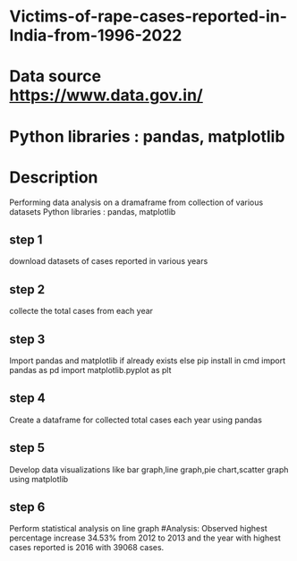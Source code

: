 # Victims-of-rape-cases-reported-in-India-from-1996-2022
# Data source https://www.data.gov.in/
# Python libraries : pandas, matplotlib
# Description
Performing data analysis on a dramaframe from collection of various datasets
Python libraries : pandas, matplotlib
## step 1
download datasets of cases reported in various years
## step 2
collecte the total cases from each year
## step 3
Import pandas and matplotlib if already exists else pip install in cmd
import pandas as pd
import matplotlib.pyplot as plt
## step 4
Create a dataframe for collected total cases each year using pandas
## step 5
Develop data visualizations like bar graph,line graph,pie chart,scatter graph using matplotlib
## step 6
Perform statistical analysis on line graph 
#Analysis:
Observed highest percentage increase 34.53% from 2012 to 2013 and the year with highest cases reported is 2016 with 39068 cases.

